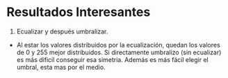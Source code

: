 # Resultados Interesantes 

1. Ecualizar y después umbralizar. 
- Al estar los valores distribuidos por la ecualización, quedan los valores de 0 y 255 mejor distribuidos. Si directamente umbralizo (sin ecualizar) es más dificil conseguir esa simetria. Además es más fácil elegir el umbral, esta mas por el medio.    
